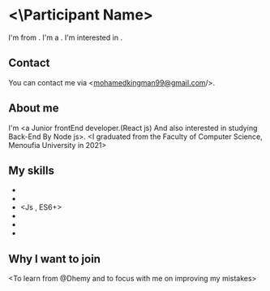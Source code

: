 # <\Participant Name\>

I'm <Mohamed> from <Egypt>. I'm a <developer>. I'm interested in <Web Development/>.

## Contact

You can contact me via <mohamedkingman99@gmail.com/>.

## About me

I'm <a Junior frontEnd developer.(React js) And also interested in studying Back-End By Node js>.
    <I graduated from the Faculty of Computer Science, Menoufia University in 2021>
<!-- You can add more information about you here. -->

## My skills

- <Html>
- <CSS>
- <Js , ES6+>
- <Bootstrap>
- <React js >
- <Git>

## Why I want to join

<To learn from @Dhemy and to focus with me on improving my mistakes>

<!-- You can add more information about why you want to join here. This helps us to know you better. -->
